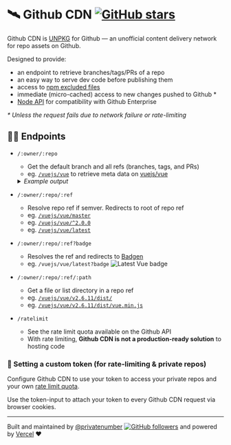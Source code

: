 # 🛰 Github CDN [![GitHub stars](https://img.shields.io/github/stars/privatenumber/github-cdn.svg?style=social&label=Star&maxAge=2592000)](https://GitHub.com/privatenumber/github-cdn)

Github CDN is [UNPKG](https://unpkg.com/) for Github — an unofficial content delivery network for repo assets on Github.

Designed to provide:
- an endpoint to retrieve branches/tags/PRs of a repo
- an easy way to serve dev code before publishing them
- access to [npm excluded files](https://docs.npmjs.com/using-npm/developers.html#keeping-files-out-of-your-package)
- immediate (micro-cached) access to new changes pushed to Github *
- [Node API](https://github.com/privatenumber/github-cdn/blob/master/readme_node-api.md) for compatibility with Github Enterprise

_* Unless the request fails due to network failure or rate-limiting_

## 💁‍♀️ Endpoints
- `/:owner/:repo`
  - Get the default branch and all refs (branches, tags, and PRs)
  - eg. [`/vuejs/vue`](https://github-cdn.now.sh/vuejs/vue) to retrieve meta data on [vuejs/vue](https://github.com/vuejs/vue)

  <details>
  	<summary><i>Example output</i></summary>

  ```json5
  {
  	"default_branch": "master",
  	"refs": {
  		"heads": { ... },
  		"tags": { ... },
  		"pull": { ... }
  	}
  }
  ```

  </details>

- `/:owner/:repo/:ref`
  - Resolve repo ref if semver. Redirects to root of repo ref
  - eg. [`/vuejs/vue/master`](https://github-cdn.now.sh/vuejs/vue/master)
  - eg. [`/vuejs/vue/^2.0.0`](https://github-cdn.now.sh/vuejs/vue/^2.0.0)
  - eg. [`/vuejs/vue/latest`](https://github-cdn.now.sh/vuejs/vue/latest)

- `/:owner/:repo/:ref?badge`
  - Resolves the ref and redirects to [Badgen](https://badgen.net)
  - eg. `/vuejs/vue/latest?badge` ![Latest Vue badge](https://github-cdn.now.sh/vuejs/vue/latest?badge)

- `/:owner/:repo/:ref/:path`
  - Get a file or list directory in a repo ref
  - eg. [`/vuejs/vue/v2.6.11/dist/`](https://github-cdn.now.sh/vuejs/vue/v2.6.11/dist/)
  - eg. [`/vuejs/vue/v2.6.11/dist/vue.min.js`](https://github-cdn.now.sh/vuejs/vue/v2.6.11/dist/vue.min.js)

- `/ratelimit`
  - See the rate limit quota available on the Github API
  - With rate limiting, **Github CDN is not a production-ready solution** to hosting code

### 🔑 Setting a custom token (for rate-limiting & private repos)
Configure Github CDN to use your token to access your private repos and your own [rate limit quota](https://developer.github.com/v3/#rate-limiting).

Use the token-input to attach your token to every Github CDN request via browser cookies.

<!-- insert-token-input -->

---

Built and maintained by [@privatenumber](https://github.com/privatenumber) [![GitHub followers](https://img.shields.io/github/followers/privatenumber.svg?style=social&label=Follow)](https://github.com/privatenumber?tab=followers) and powered by [Vercel](https://vercel.com) ❤️

